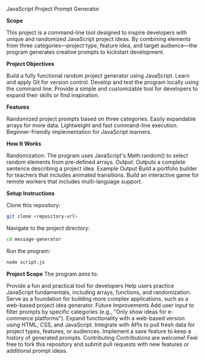 JavaScript Project Prompt Generator

**Scope**

This project is a command-line tool designed to inspire developers with unique and randomized JavaScript project ideas. By combining elements from three categories—project type, feature idea, and target audience—the program generates creative prompts to kickstart development.

**Project Objectives**

Build a fully functional random project generator using JavaScript.
Learn and apply Git for version control.
Develop and test the program locally using the command line.
Provide a simple and customizable tool for developers to expand their skills or find inspiration.

**Features**

Randomized project prompts based on three categories.
Easily expandable arrays for more data.
Lightweight and fast command-line execution.
Beginner-friendly implementation for JavaScript learners.

**How It Works**

Randomization: The program uses JavaScript's Math.random() to select random elements from pre-defined arrays.
Output: Outputs a complete sentence describing a project idea.
Example Output
Build a portfolio builder for teachers that includes animated transitions.
Build an interactive game for remote workers that includes multi-language support.

**Setup Instructions**

Clone this repository:

```bash
git clone <repository-url>
```
Navigate to the project directory:

```bash
cd message-generator
```
Run the program:

```bash
node script.js
```
**Project Scope**
The program aims to:

Provide a fun and practical tool for developers
Help users practice JavaScript fundamentals, including arrays, functions, and randomization.
Serve as a foundation for building more complex applications, such as a web-based project idea generator.
Future Improvements
Add user input to filter prompts by specific categories (e.g., "Only show ideas for e-commerce platforms").
Expand functionality with a web-based version using HTML, CSS, and JavaScript.
Integrate with APIs to pull fresh data for project types, features, or audiences.
Implement a save feature to keep a history of generated prompts.
Contributing
Contributions are welcome! Feel free to fork this repository and submit pull requests with new features or additional prompt ideas.


